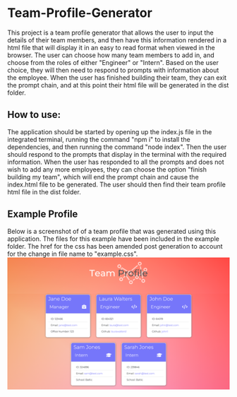 # Team-Profile-Generator

This project is a team profile generator that allows the user to input the details of their team members, and then have this information rendered in a html file that will display it in an easy to read format when viewed in the browser. The user can choose how many team members to add in, and choose from the roles of either "Engineer" or "Intern". Based on the user choice, they will then need to respond to prompts with information about the employee. When the user has finished building their team, they can exit the prompt chain, and at this point their html file will be generated in the dist folder.

## How to use:

The application should be started by opening up the index.js file in the integrated terminal, running the command "npm i" to install the dependencies, and then running the command "node index". Then the user should respond to the prompts that display in the terminal with the required information. When the user has responded to all the prompts and does not wish to add any more employees, they can choose the option "finish building my team", which will end the prompt chain and cause the index.html file to be generated. The user should then find their team profile html file in the dist folder.

## Example Profile

Below is a screenshot of of a team profile that was generated using this application. The files for this example have been included in the example folder. The href for the css has been amended post generation to account for the change in file name to "example.css".
![Screenshot](/screencapture-file-Users-laurawalters-Documents-bootcamp-team-profile-generator-Team-Profile-Generator-dist-index-html-2022-03-04-22_07_12.png)
